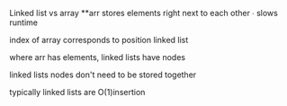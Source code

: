 Linked list vs array
\*\*arr stores elements right next to each other
∙ slows runtime

index of array corresponds to position linked list

where arr has elements, linked lists have nodes

linked lists nodes don't need to be stored together

typically linked lists are O(1)insertion
